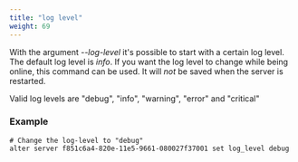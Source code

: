 ```yaml
---
title: "log level"
weight: 69
---
```


With the argument *--log-level* it's possible to start with a certain log level.
The default log level is *info*. If you want the log level to change while
being online, this command can be used. It will *not* be saved when the server is
restarted.

Valid log levels are "debug", "info", "warning", "error" and "critical"

### Example

    # Change the log-level to "debug"
    alter server f851c6a4-820e-11e5-9661-080027f37001 set log_level debug
